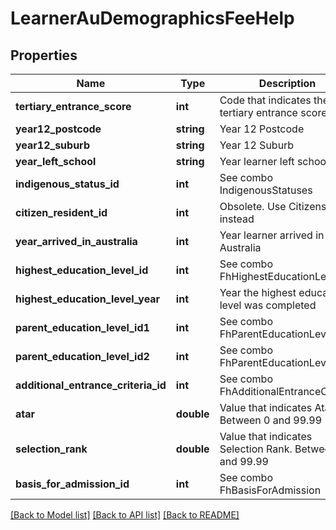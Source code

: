 # LearnerAuDemographicsFeeHelp

## Properties
Name | Type | Description | Notes
------------ | ------------- | ------------- | -------------
**tertiary_entrance_score** | **int** | Code that indicates the tertiary entrance score | [optional] 
**year12_postcode** | **string** | Year 12 Postcode | [optional] 
**year12_suburb** | **string** | Year 12 Suburb | [optional] 
**year_left_school** | **string** | Year learner left school | [optional] 
**indigenous_status_id** | **int** | See combo IndigenousStatuses | [optional] 
**citizen_resident_id** | **int** | Obsolete. Use Citizenships instead | [optional] 
**year_arrived_in_australia** | **int** | Year learner arrived in Australia | [optional] 
**highest_education_level_id** | **int** | See combo FhHighestEducationLevels | [optional] 
**highest_education_level_year** | **int** | Year the highest education level was completed | [optional] 
**parent_education_level_id1** | **int** | See combo FhParentEducationLevels | [optional] 
**parent_education_level_id2** | **int** | See combo FhParentEducationLevels | [optional] 
**additional_entrance_criteria_id** | **int** | See combo FhAdditionalEntranceCriteria | [optional] 
**atar** | **double** | Value that indicates Atar. Between 0 and 99.99 | [optional] 
**selection_rank** | **double** | Value that indicates Selection Rank. Between 0 and 99.99 | [optional] 
**basis_for_admission_id** | **int** | See combo FhBasisForAdmission | [optional] 

[[Back to Model list]](../../README.md#documentation-for-models) [[Back to API list]](../../README.md#documentation-for-api-endpoints) [[Back to README]](../../README.md)

